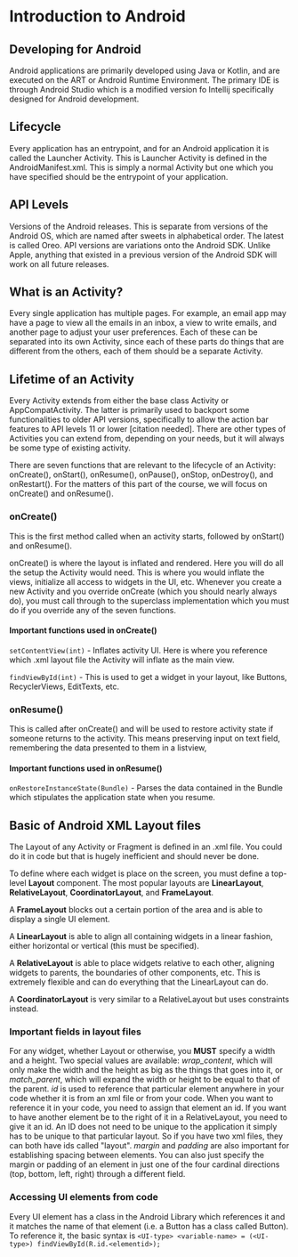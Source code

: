 # Introduction to Android
## Developing for Android
Android applications are primarily developed using Java or Kotlin,
and are executed on the ART or Android Runtime Environment. The
primary IDE is through Android Studio which is a modified version
fo Intellij specifically designed for Android development.

## Lifecycle
Every application has an entrypoint, and for an Android application
it is called the Launcher Activity. This is Launcher Activity is
defined in the AndroidManifest.xml. This is simply a normal Activity
but one which you have specified should be the entrypoint of your
application.

## API Levels
Versions of the Android releases. This is separate from versions
of the Android OS, which are named after sweets in alphabetical
order. The latest is called Oreo. API versions are variations onto
the Android SDK. Unlike Apple, anything that existed in a previous
version of the Android SDK will work on all future releases.

## What is an Activity?
Every single application has multiple pages. For example, an email
app may have a page to view all the emails in an inbox, a view
to write emails, and another page to adjust your user preferences.
Each of these can be separated into its own Activity, since each
of these parts do things that are different from the others, each
of them should be a separate Activity.

## Lifetime of an Activity
Every Activity extends from either the base class Activity or
AppCompatActivity. The latter is primarily used to backport
some functionalities to older API versions, specifically to allow
the action bar features to API levels 11 or lower [citation needed].
There are other types of Activities you can extend from, depending on
your needs, but it will always be some type of existing activity.

There are seven functions that are relevant to the lifecycle of an
Activity: onCreate(), onStart(), onResume(), onPause(), onStop,
onDestroy(), and onRestart(). For the matters of this part of the
course, we will focus on onCreate() and onResume().

### onCreate()
This is the first method called when an activity starts, followed
by onStart() and onResume().

onCreate() is where the layout is inflated and rendered. Here you will
do all the setup the Activity would need. This is where you would
inflate the views, initialize all access to widgets in the UI,
etc. Whenever you create a new Activity and you override onCreate
(which you should nearly always do), you must call through to the
superclass implementation which you must do if you override any
of the seven functions.

#### Important functions used in onCreate()
```setContentView(int)``` - Inflates activity UI. Here is where you reference
which .xml layout file the Activity will inflate as the main view.

```findViewById(int)``` - This is used to get a widget in your
layout, like Buttons, RecyclerViews, EditTexts, etc.

### onResume()
This is called after onCreate() and will be used to restore activity
state if someone returns to the activity. This means preserving
input on text field, remembering the data presented to them in a listview,

#### Important functions used in onResume()
```onRestoreInstanceState(Bundle)``` - Parses the data contained in the
Bundle which stipulates the application state when you resume.

## Basic of Android XML Layout files
The Layout of any Activity or Fragment is defined in an .xml file.
You could do it in code but that is hugely inefficient and should
never be done.

To define where each widget is place on the screen, you must define
a top-level **Layout** component. The most popular layouts are
**LinearLayout**, **RelativeLayout**, **CoordinatorLayout**, and
**FrameLayout**.

A **FrameLayout** blocks out a certain portion of the area and is able
to display a single UI element.

A **LinearLayout** is able to align all containing widgets in a linear
fashion, either horizontal or vertical (this must be specified).

A **RelativeLayout** is able to place widgets relative to each other,
aligning widgets to parents, the boundaries of other components, etc.
This is extremely flexible and can do everything that the LinearLayout
can do.

A **CoordinatorLayout** is very similar to a RelativeLayout but uses
constraints instead.

### Important fields in layout files
For any widget, whether Layout or otherwise, you **MUST** specify
a width and a height. Two special values are available: _wrap_content_,
which will only make the width and the height as big as the things that
goes into it, or _match_parent_, which will expand the width or height
to be equal to that of the parent. _id_ is used to reference that particular
element anywhere in your code whether it is from an xml file or from
your code. When you want to reference it in your code, you need to
assign that element an id. If you want to have another element be to
the right of it in a RelativeLayout, you need to give it an id. An ID
does not need to be unique to the application it simply has to be unique
to that particular layout. So if you have two xml files, they can
both have ids called "layout". _margin_ and _padding_ are also important
for establishing spacing between elements. You can also just specify
the margin or padding of an element in just one of the four cardinal
directions (top, bottom, left, right) through a different field.

### Accessing UI elements from code
Every UI element has a class in the Android Library which references it
and it matches the name of that element (i.e. a Button has a class
called Button). To reference it, the basic syntax is
```<UI-type> <variable-name> = (<UI-type>) findViewById(R.id.<elementid>);```
